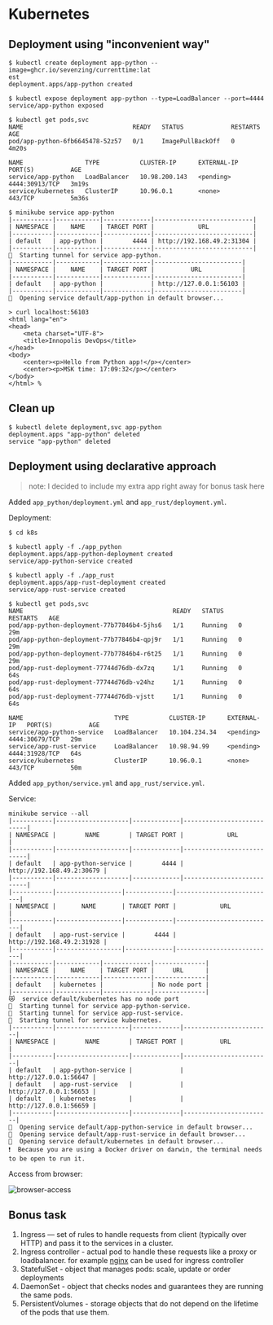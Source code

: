 # Kubernetes

## Deployment using "inconvenient way"

```console
$ kubectl create deployment app-python --image=ghcr.io/sevenzing/currenttime:lat
est
deployment.apps/app-python created

$ kubectl expose deployment app-python --type=LoadBalancer --port=4444
service/app-python exposed

$ kubectl get pods,svc
NAME                              READY   STATUS             RESTARTS   AGE
pod/app-python-6fb6645478-52z57   0/1     ImagePullBackOff   0          4m20s

NAME                 TYPE           CLUSTER-IP      EXTERNAL-IP   PORT(S)          AGE
service/app-python   LoadBalancer   10.98.200.143   <pending>     4444:30913/TCP   3m19s
service/kubernetes   ClusterIP      10.96.0.1       <none>        443/TCP          5m36s

$ minikube service app-python
|-----------|------------|-------------|---------------------------|
| NAMESPACE |    NAME    | TARGET PORT |            URL            |
|-----------|------------|-------------|---------------------------|
| default   | app-python |        4444 | http://192.168.49.2:31304 |
|-----------|------------|-------------|---------------------------|
🏃  Starting tunnel for service app-python.
|-----------|------------|-------------|------------------------|
| NAMESPACE |    NAME    | TARGET PORT |          URL           |
|-----------|------------|-------------|------------------------|
| default   | app-python |             | http://127.0.0.1:56103 |
|-----------|------------|-------------|------------------------|
🎉  Opening service default/app-python in default browser...

> curl localhost:56103
<html lang="en">
<head>
    <meta charset="UTF-8">
    <title>Innopolis DevOps</title>
</head>
<body>
    <center><p>Hello from Python app!</p></center>
    <center><p>MSK time: 17:09:32</p></center>
</body>
</html> %
```

## Clean up

```console
$ kubectl delete deployment,svc app-python
deployment.apps "app-python" deleted
service "app-python" deleted
```

## Deployment using declarative approach

> note: I decided to include my extra app right away for bonus task here

Added `app_python/deployment.yml` and `app_rust/deployment.yml`.

Deployment:

```console
$ cd k8s

$ kubectl apply -f ./app_python
deployment.apps/app-python-deployment created
service/app-python-service created

$ kubectl apply -f ./app_rust
deployment.apps/app-rust-deployment created
service/app-rust-service created

$ kubectl get pods,svc
NAME                                         READY   STATUS    RESTARTS   AGE
pod/app-python-deployment-77b77846b4-5jhs6   1/1     Running   0          29m
pod/app-python-deployment-77b77846b4-qpj9r   1/1     Running   0          29m
pod/app-python-deployment-77b77846b4-r6t25   1/1     Running   0          29m
pod/app-rust-deployment-77744d76db-dx7zq     1/1     Running   0          64s
pod/app-rust-deployment-77744d76db-v24hz     1/1     Running   0          64s
pod/app-rust-deployment-77744d76db-vjstt     1/1     Running   0          64s

NAME                         TYPE           CLUSTER-IP      EXTERNAL-IP   PORT(S)          AGE
service/app-python-service   LoadBalancer   10.104.234.34   <pending>     4444:30679/TCP   29m
service/app-rust-service     LoadBalancer   10.98.94.99     <pending>     4444:31928/TCP   64s
service/kubernetes           ClusterIP      10.96.0.1       <none>        443/TCP          50m
```

Added `app_python/service.yml` and `app_rust/service.yml`.

Service:

```console
minikube service --all
|-----------|--------------------|-------------|---------------------------|
| NAMESPACE |        NAME        | TARGET PORT |            URL            |
|-----------|--------------------|-------------|---------------------------|
| default   | app-python-service |        4444 | http://192.168.49.2:30679 |
|-----------|--------------------|-------------|---------------------------|
|-----------|------------------|-------------|---------------------------|
| NAMESPACE |       NAME       | TARGET PORT |            URL            |
|-----------|------------------|-------------|---------------------------|
| default   | app-rust-service |        4444 | http://192.168.49.2:31928 |
|-----------|------------------|-------------|---------------------------|
|-----------|------------|-------------|--------------|
| NAMESPACE |    NAME    | TARGET PORT |     URL      |
|-----------|------------|-------------|--------------|
| default   | kubernetes |             | No node port |
|-----------|------------|-------------|--------------|
😿  service default/kubernetes has no node port
🏃  Starting tunnel for service app-python-service.
🏃  Starting tunnel for service app-rust-service.
🏃  Starting tunnel for service kubernetes.
|-----------|--------------------|-------------|------------------------|
| NAMESPACE |        NAME        | TARGET PORT |          URL           |
|-----------|--------------------|-------------|------------------------|
| default   | app-python-service |             | http://127.0.0.1:56647 |
| default   | app-rust-service   |             | http://127.0.0.1:56653 |
| default   | kubernetes         |             | http://127.0.0.1:56659 |
|-----------|--------------------|-------------|------------------------|
🎉  Opening service default/app-python-service in default browser...
🎉  Opening service default/app-rust-service in default browser...
🎉  Opening service default/kubernetes in default browser...
❗  Because you are using a Docker driver on darwin, the terminal needs to be open to run it.
```

Access from browser:

![browser-access](https://i.imgur.com/eDEWl9C.png)

## Bonus task

1. Ingress — set of rules to handle requests from client (typically over HTTP) and pass it to the services in a cluster.
2. Ingress controller - actual pod to handle these requests like a proxy or loadbalancer. for example [nginx](https://github.com/kubernetes/ingress-nginx) can be used for ingress controller
3. StatefulSet - object that manages pods: scale, update or order deployments
4. DaemonSet - object that checks nodes and guarantees they are running the same pods.
5. PersistentVolumes - storage objects that do not depend on the lifetime of the pods that use them.

